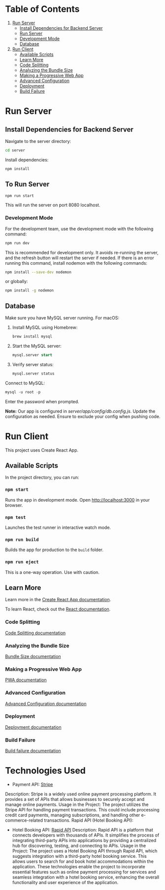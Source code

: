 # Table of Contents
1. [Run Server](#run-server)
   - [Install Dependencies for Backend Server](#install-dependencies-for-backend-server)
   - [Run Server](#to-run-server)
   - [Development Mode](#to-run-in-development-mode)
   - [Database](#database)
2. [Run Client](#run-client)
   - [Available Scripts](#available-scripts)
   - [Learn More](#learn-more)
   - [Code Splitting](#code-splitting)
   - [Analyzing the Bundle Size](#analyzing-the-bundle-size)
   - [Making a Progressive Web App](#making-a-progressive-web-app)
   - [Advanced Configuration](#advanced-configuration)
   - [Deployment](#deployment)
   - [Build Failure](#npm-run-build-fails-to-minify)

# Run Server
## Install Dependencies for Backend Server
Navigate to the server directory:
```bash
cd server
```
Install dependencies:
```bash
npm install
```

## To Run Server
```bash
npm run start
```
This will run the server on port 8080 localhost.

### Development Mode
For the development team, use the development mode with the following command:
```bash
npm run dev
```
This is recommended for development only. It avoids re-running the server, and the refresh button will restart the server if needed. If there is an error running this command, install nodemon with the following commands:
```bash
npm install --save-dev nodemon
```
or globally:
```bash
npm install -g nodemon
```

## Database
Make sure you have MySQL server running. For macOS:

1. Install MySQL using Homebrew:
   ```bash
   brew install mysql
   ```
2. Start the MySQL server:
   ```sql
   mysql.server start
   ```
3. Verify server status:
   ```sql
   mysql.server status
   ```

Connect to MySQL:
```sql
mysql -u root -p
```
Enter the password when prompted.

**Note:** Our app is configured in *server/app/config/db.config.js*. Update the configuration as needed. Ensure to exclude your config when pushing code.

# Run Client
This project uses Create React App.

## Available Scripts
In the project directory, you can run:

### `npm start`
Runs the app in development mode. Open [http://localhost:3000](http://localhost:3000) in your browser.

### `npm test`
Launches the test runner in interactive watch mode.

### `npm run build`
Builds the app for production to the `build` folder.

### `npm run eject`
This is a one-way operation. Use with caution.

## Learn More
Learn more in the [Create React App documentation](https://facebook.github.io/create-react-app/docs/getting-started).

To learn React, check out the [React documentation](https://reactjs.org/).

### Code Splitting
[Code Splitting documentation](https://facebook.github.io/create-react-app/docs/code-splitting)

### Analyzing the Bundle Size
[Bundle Size documentation](https://facebook.github.io/create-react-app/docs/analyzing-the-bundle-size)

### Making a Progressive Web App
[PWA documentation](https://facebook.github.io/create-react-app/docs/making-a-progressive-web-app)

### Advanced Configuration
[Advanced Configuration documentation](https://facebook.github.io/create-react-app/docs/advanced-configuration)

### Deployment
[Deployment documentation](https://facebook.github.io/create-react-app/docs/deployment)

### Build Failure
[Build failure documentation](https://facebook.github.io/create-react-app/docs/troubleshooting#npm-run-build-fails-to-minify)

# Technologies Used
- Payment API: [Stripe](https://stripe.com/)

Description: Stripe is a widely used online payment processing platform. It provides a set of APIs that allows businesses to securely accept and manage online payments.
Usage in the Project: The project utilizes the Stripe API for handling payment transactions. This could include processing credit card payments, managing subscriptions, and handling other e-commerce-related transactions.
Rapid API (Hotel Booking API):

- Hotel Booking API: [Rapid API](https://rapidapi.com/)
Description: Rapid API is a platform that connects developers with thousands of APIs. It simplifies the process of integrating third-party APIs into applications by providing a centralized hub for discovering, testing, and connecting to APIs.
Usage in the Project: The project uses a Hotel Booking API through Rapid API, which suggests integration with a third-party hotel booking service. This allows users to search for and book hotel accommodations within the application.
These technologies enable the project to incorporate essential features such as online payment processing for services and seamless integration with a hotel booking service, enhancing the overall functionality and user experience of the application.
